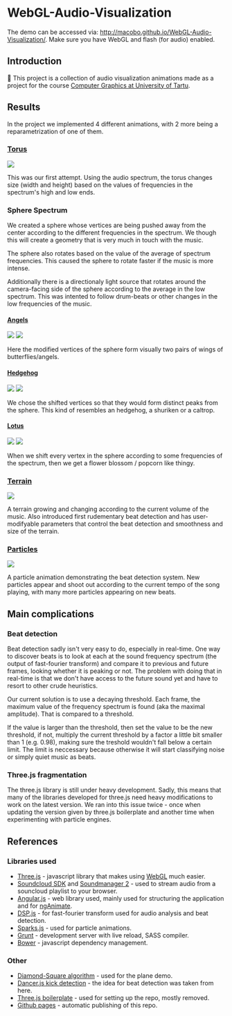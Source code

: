 WebGL-Audio-Visualization
=========================

The demo can be accessed via: http://macobo.github.io/WebGL-Audio-Visualization/. Make sure you have WebGL and flash (for audio) enabled.

## Introduction

This project is a collection of audio visualization animations made as a project for the course [Computer Graphics at University of Tartu](https://courses.cs.ut.ee/2013/cg/Main/Projects). 

## Results

In the project we implemented 4 different animations, with 2 more being a reparametrization of one of them.

### [Torus](http://macobo.github.io/WebGL-Audio-Visualization/#/torus)

[![](http://macobo.github.io/WebGL-Audio-Visualization/doc/img/torus1_th.png)](http://macobo.github.io/WebGL-Audio-Visualization/doc/img/torus1l.png)

This was our first attempt. Using the audio spectrum, the torus changes size (width and height) based on the values of frequencies in the spectrum's high and low ends.

### Sphere Spectrum

We created a sphere whose vertices are being pushed away from the center according to the different frequencies in the spectrum. We though this will create a geometry that is very much in touch with the music.

The sphere also rotates based on the value of the average of spectrum frequencies. This caused the sphere to rotate faster if the music is more intense.

Additionally there is a directionaly light source that rotates around the camera-facing side of the sphere according to the average in the low spectrum. This was intented to follow drum-beats or other changes in the low frequencies of the music.

#### [Angels](http://macobo.github.io/WebGL-Audio-Visualization/#/angels)
[![](http://macobo.github.io/WebGL-Audio-Visualization/doc/img/angels1_th.png)](http://macobo.github.io/WebGL-Audio-Visualization/doc/img/angels1.png) [![](http://macobo.github.io/WebGL-Audio-Visualization/doc/img/angels2_th.png)](http://macobo.github.io/WebGL-Audio-Visualization/doc/img/angels2.png)

Here the modified vertices of the sphere form visually two pairs of wings of butterflies/angels.

#### [Hedgehog](http://macobo.github.io/WebGL-Audio-Visualization/#/hedgehog)
[![](http://macobo.github.io/WebGL-Audio-Visualization/doc/img/hedgehog1_th.png)](http://macobo.github.io/WebGL-Audio-Visualization/doc/img/hedgehog1.png) [![](http://macobo.github.io/WebGL-Audio-Visualization/doc/img/hedgehog2_th.png)](http://macobo.github.io/WebGL-Audio-Visualization/doc/img/hedgehog2.png)

We chose the shifted vertices so that they would form distinct peaks from the sphere. This kind of resembles an hedgehog, a shuriken or a caltrop.

#### [Lotus](http://macobo.github.io/WebGL-Audio-Visualization/#/lotus)
[![](http://macobo.github.io/WebGL-Audio-Visualization/doc/img/lotus1_th.png)](http://macobo.github.io/WebGL-Audio-Visualization/doc/img/lotus1.png)  [![](http://macobo.github.io/WebGL-Audio-Visualization/doc/img/lotus2_th.png)](http://macobo.github.io/WebGL-Audio-Visualization/doc/img/lotus2.png)

When we shift every vertex in the sphere according to some frequencies of the spectrum, then we get a flower blossom / popcorn like thingy.

### [Terrain](http://macobo.github.io/WebGL-Audio-Visualization/#/terrain)
[![](http://macobo.github.io/WebGL-Audio-Visualization/doc/img/terrain1_th.png)](http://macobo.github.io/WebGL-Audio-Visualization/doc/img/terrain1.png)

A terrain growing and changing according to the current volume of the music. Also introduced first rudementary beat detection and has user-modifyable parameters that control the beat detection and smoothness and size of the terrain.

### [Particles](http://macobo.github.io/WebGL-Audio-Visualization/#/particles)
[![](http://macobo.github.io/WebGL-Audio-Visualization/doc/img/particles1_th.png)](http://macobo.github.io/WebGL-Audio-Visualization/doc/img/particles1l.png)

A particle animation demonstrating the beat detection system. New particles appear and shoot out according to the current tempo of the song playing, with many more particles appearing on new beats.

## Main complications

### Beat detection

Beat detection sadly isn't very easy to do, especially in real-time. One way to discover beats is to look at each at the sound frequency spectrum (the output of fast-fourier transform) and compare it to previous and future frames, looking whether it is peaking or not. The problem with doing that in real-time is that we don't have access to the future sound yet and have to resort to other crude heuristics.

Our current solution is to use a decaying threshold. Each frame, the maximum value of the frequency spectrum is found (aka the maximal amplitude). That is compared to a threshold. 

If the value is larger than the threshold, then set the value to be the new threshold, if not, multiply the current threshold by a factor a little bit smaller than 1 (e.g. 0.98), making sure the treshold wouldn't fall below a certain limit. The limit is neccessary because otherwise it will start classifying noise or simply quiet music as beats.

### Three.js fragmentation

The three.js library is still under heavy development. Sadly, this means that many of the libraries developed for three.js need heavy modifications to work on the latest version. We ran into this issue twice - once when updating the version given by three.js boilerplate and another time when experimenting with particle engines.

## References

### Libraries used

* [Three.js](threejs.org) - javascript library that makes using [WebGL](http://en.wikipedia.org/wiki/WebGL) much easier.
* [Soundcloud SDK](http://developers.soundcloud.com/docs/api/sdks) and [Soundmanager 2](http://developers.soundcloud.com/docs/api/sdks) - used to stream audio from a souncloud playlist to your browser.
* [Angular.js](http://angularjs.com) - web library used, mainly used for structuring the application and for [ngAnimate](http://augus.github.io/ngAnimate/).
* [DSP.js](https://github.com/corbanbrook/dsp.js/) - for fast-fourier transform used for audio analysis and beat detection.
* [Sparks.js](https://github.com/zz85/sparks.js) - used for particle animations.
* [Grunt](http://gruntjs.com/) - development server with live reload, SASS compiler.
* [Bower](http://bower.io/) - javascript dependency management.

### Other

* [Diamond-Square algorithm](http://gameprogrammer.com/fractal.html#diamond) - used for the plane demo.
* [Dancer.js kick detection](https://github.com/jsantell/dancer.js/blob/master/src/kick.js) - the idea for beat detection was taken from here.
* [Three.js boilerplate](http://jeromeetienne.github.io/threejsboilerplatebuilder/) - used for setting up the repo, mostly removed.
* [Github pages](http://pages.github.com/) - automatic publishing of this repo.
